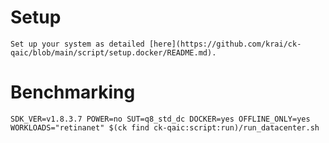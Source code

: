 # Setup
    Set up your system as detailed [here](https://github.com/krai/ck-qaic/blob/main/script/setup.docker/README.md).

# Benchmarking
```
SDK_VER=v1.8.3.7 POWER=no SUT=q8_std_dc DOCKER=yes OFFLINE_ONLY=yes WORKLOADS="retinanet" $(ck find ck-qaic:script:run)/run_datacenter.sh
```
